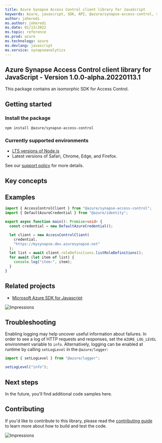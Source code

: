 ```yaml
---
title: Azure Synapse Access Control client library for JavaScript
keywords: Azure, javascript, SDK, API, @azure/synapse-access-control, synapseanalytics
author: joheredi
ms.author: joheredi
ms.date: 01/13/2022
ms.topic: reference
ms.prod: azure
ms.technology: azure
ms.devlang: javascript
ms.service: synapseanalytics
---
```

## Azure Synapse Access Control client library for JavaScript - Version 1.0.0-alpha.20220113.1 


This package contains an isomorphic SDK for Access Control.

## Getting started

### Install the package

```bash
npm install @azure/synapse-access-control
```

### Currently supported environments

- [LTS versions of Node.js](https://nodejs.org/about/releases/)
- Latest versions of Safari, Chrome, Edge, and Firefox.

See our [support policy](https://github.com/Azure/azure-sdk-for-js/blob/main/SUPPORT.md) for more details.

## Key concepts

## Examples

```ts
import { AccessControlClient } from "@azure/synapse-access-control";
import { DefaultAzureCredential } from "@azure/identity";

export async function main(): Promise<void> {
  const credential = new DefaultAzureCredential();

  let client = new AccessControlClient(
    credential,
    "https://mysynapse.dev.azuresynapse.net"
  );
  let list = await client.roleDefinitions.listRoleDefinitions();
  for await (let item of list) {
    console.log("item:", item);
  }
}
```

## Related projects

- [Microsoft Azure SDK for Javascript](https://github.com/Azure/azure-sdk-for-js)

![Impressions](https://azure-sdk-impressions.azurewebsites.net/api/impressions/azure-sdk-for-js%2Fsdk%2Fcdn%2Farm-cdn%2FREADME.png)

## Troubleshooting

Enabling logging may help uncover useful information about failures. In order to see a log of HTTP requests and responses, set the `AZURE_LOG_LEVEL` environment variable to `info`. Alternatively, logging can be enabled at runtime by calling `setLogLevel` in the `@azure/logger`:

```javascript
import { setLogLevel } from "@azure/logger";

setLogLevel("info");
```

## Next steps

In the future, you'll find additional code samples here.

## Contributing

If you'd like to contribute to this library, please read the [contributing guide](https://github.com/Azure/azure-sdk-for-js/blob/main/CONTRIBUTING.md) to learn more about how to build and test the code.

![Impressions](https://azure-sdk-impressions.azurewebsites.net/api/impressions/azure-sdk-for-js%2Fsdk%2Fkeyvault%2Fkeyvault-keys%2FREADME.png)

